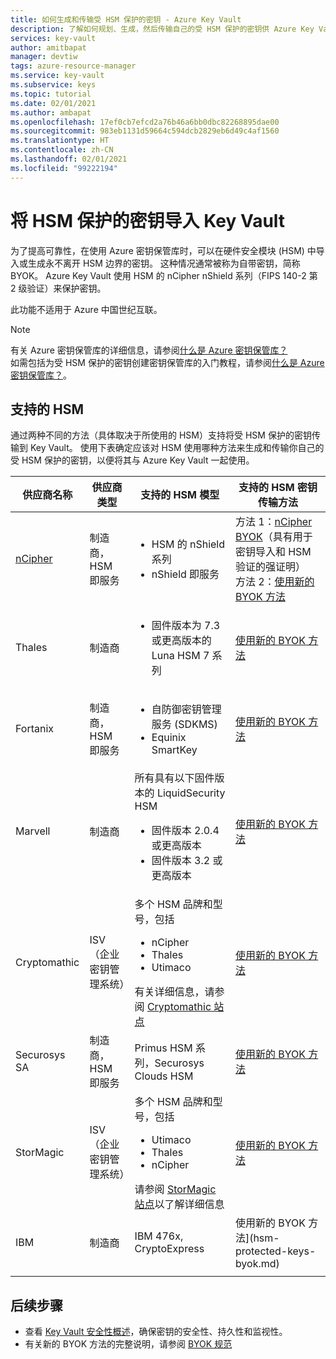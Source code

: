 ```yaml
---
title: 如何生成和传输受 HSM 保护的密钥 - Azure Key Vault
description: 了解如何规划、生成，然后传输自己的受 HSM 保护的密钥供 Azure Key Vault 使用。 也称为 BYOK 或自带密钥。
services: key-vault
author: amitbapat
manager: devtiw
tags: azure-resource-manager
ms.service: key-vault
ms.subservice: keys
ms.topic: tutorial
ms.date: 02/01/2021
ms.author: ambapat
ms.openlocfilehash: 17ef0cb7efcd2a76b46a6bb0dbc82268895dae00
ms.sourcegitcommit: 983eb1131d59664c594dcb2829eb6d49c4af1560
ms.translationtype: HT
ms.contentlocale: zh-CN
ms.lasthandoff: 02/01/2021
ms.locfileid: "99222194"
---
```

# <a name="import-hsm-protected-keys-to-key-vault"></a>将 HSM 保护的密钥导入 Key Vault

为了提高可靠性，在使用 Azure 密钥保管库时，可以在硬件安全模块 (HSM) 中导入或生成永不离开 HSM 边界的密钥。 这种情况通常被称为自带密钥，简称 BYOK。 Azure Key Vault 使用 HSM 的 nCipher nShield 系列（FIPS 140-2 第 2 级验证）来保护密钥。

此功能不适用于 Azure 中国世纪互联。

> [!NOTE]
> 有关 Azure 密钥保管库的详细信息，请参阅[什么是 Azure 密钥保管库？](../general/overview.md)  
> 如需包括为受 HSM 保护的密钥创建密钥保管库的入门教程，请参阅[什么是 Azure 密钥保管库？](../general/overview.md)。

## <a name="supported-hsms"></a>支持的 HSM

通过两种不同的方法（具体取决于所使用的 HSM）支持将受 HSM 保护的密钥传输到 Key Vault。 使用下表确定应该对 HSM 使用哪种方法来生成和传输你自己的受 HSM 保护的密钥，以便将其与 Azure Key Vault 一起使用。 

|供应商名称|供应商类型|支持的 HSM 模型|支持的 HSM 密钥传输方法|
|---|---|---|---|
|[nCipher](https://www.ncipher.com/products/key-management/cloud-microsoft-azure)|制造商，<br/>HSM 即服务|<ul><li>HSM 的 nShield 系列</li><li>nShield 即服务</ul>|方法 1：[nCipher BYOK](hsm-protected-keys-ncipher.md)（具有用于密钥导入和 HSM 验证的强证明）<br/>方法 2：[使用新的 BYOK 方法](hsm-protected-keys-byok.md) |
|Thales|制造商|<ul><li>固件版本为 7.3 或更高版本的 Luna HSM 7 系列</li></ul>| [使用新的 BYOK 方法](hsm-protected-keys-byok.md)|
|Fortanix|制造商，<br/>HSM 即服务|<ul><li>自防御密钥管理服务 (SDKMS)</li><li>Equinix SmartKey</li></ul>|[使用新的 BYOK 方法](hsm-protected-keys-byok.md)|
|Marvell|制造商|所有具有以下固件版本的 LiquidSecurity HSM<ul><li>固件版本 2.0.4 或更高版本</li><li>固件版本 3.2 或更高版本</li></ul>|[使用新的 BYOK 方法](hsm-protected-keys-byok.md)|
|Cryptomathic|ISV（企业密钥管理系统）|多个 HSM 品牌和型号，包括<ul><li>nCipher</li><li>Thales</li><li>Utimaco</li></ul>有关详细信息，请参阅 [Cryptomathic 站点](https://www.cryptomathic.com/azurebyok)|[使用新的 BYOK 方法](hsm-protected-keys-byok.md)|
|Securosys SA|制造商，HSM 即服务|Primus HSM 系列，Securosys Clouds HSM|[使用新的 BYOK 方法](hsm-protected-keys-byok.md)|
|StorMagic|ISV（企业密钥管理系统）|多个 HSM 品牌和型号，包括<ul><li>Utimaco</li><li>Thales</li><li>nCipher</li></ul>请参阅 [StorMagic 站点](https://stormagic.com/doc/svkms/Content/Integrations/Azure_KeyVault_BYOK.htm)以了解详细信息|[使用新的 BYOK 方法](hsm-protected-keys-byok.md)|
|IBM|制造商|IBM 476x, CryptoExpress|使用新的 BYOK 方法](hsm-protected-keys-byok.md)|
|||||

## <a name="next-steps"></a>后续步骤

* 查看 [Key Vault 安全性概述](../general/security-overview.md)，确保密钥的安全性、持久性和监视性。
* 有关新的 BYOK 方法的完整说明，请参阅 [BYOK 规范](./byok-specification.md)